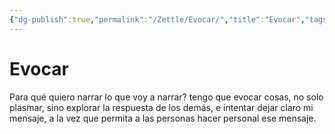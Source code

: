 ```yaml
---
{"dg-publish":true,"permalink":"/Zettle/Evocar/","title":"Evocar","tags":["ZeType/Idea",""],"created":"2023-04-27T07:47:06.083-05:00","updated":"2023-09-25T12:37:49.720-05:00"}
---
```



# Evocar

Para qué quiero narrar lo que voy a narrar? tengo que evocar cosas, no solo plasmar, sino explorar la respuesta de los demás, e intentar dejar claro mi mensaje, a la vez que permita a las personas hacer personal ese mensaje.
